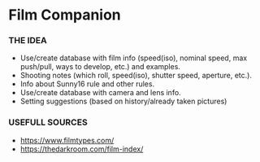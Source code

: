 # Film Companion

### THE IDEA
- Use/create database with film info (speed(iso), nominal speed, max push/pull, ways to develop, etc.) and examples.
- Shooting notes (which roll, speed(iso), shutter speed, aperture, etc.).
- Info about Sunny16 rule and other rules.
- Use/create database with camera and lens info.
- Setting suggestions (based on history/already taken pictures)


### USEFULL SOURCES
- https://www.filmtypes.com/
- https://thedarkroom.com/film-index/
